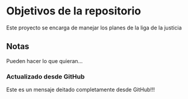 # Objetivos de la repositorio

Este proyecto se encarga de manejar los planes de la liga de la justicia


## Notas
Pueden hacer lo que quieran...

### Actualizado desde GitHub
Este es un mensaje deitado completamente desde GitHub!!!
